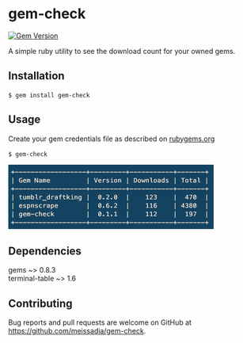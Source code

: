 # gem-check
[![Gem Version](https://badge.fury.io/rb/gem-check.svg)](https://badge.fury.io/rb/gem-check)

A simple ruby utility to see the download count for your owned gems.

## Installation

    $ gem install gem-check

## Usage

Create your gem credentials file as described on [rubygems.org](https://rubygems.org/profile/edit)
```
$ gem-check
```
![gem-check](./screenshot-gem-check.png)

## Dependencies  
gems ~> 0.8.3  
terminal-table ~> 1.6

## Contributing

Bug reports and pull requests are welcome on GitHub at https://github.com/meissadia/gem-check.
